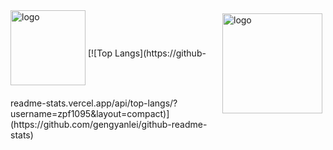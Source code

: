 
<img src="https://github-readme-stats.vercel.app/api?username=zpf1095&show_icons=true" alt="logo" height="160" align="right" style="margin: 5px; margin-bottom: 20px;" />
<img src="https://github-profile-trophy.vercel.app/?username=zpf1095&theme=flat" alt="logo" height="120" align="center" style="margin: auto; margin-bottom: 20px;" />
[![Top Langs](https://github-readme-stats.vercel.app/api/top-langs/?username=zpf1095&layout=compact)](https://github.com/gengyanlei/github-readme-stats)

